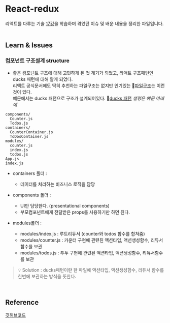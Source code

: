 # React-redux

리액트를 다루는 기술 [17강](https://thebook.io/080203/ch17/)을 학습하며 겪었던 이슈 및 배운 내용을 정리한 파일입니다.<br/><br/>

## Learn & Issues
### 컴포넌트 구조설계 structure
- 좋은 컴포넌트 구조에 대해 고민하게 된 첫 계기가 되었고, 리액트 구조패턴인 ducks 패턴에 대해 알게 되었다.<br/>
리액트 공식문서에도 딱히 추천하는 파일구조는 없지만 인기있는 🔗[파일구조](https://ko.reactjs.org/docs/faq-structure.html)는 이런것이 있다.<br/>
예문에서는 ducks 패턴으로 구조가 설계되어있다. 🔗[ducks 패턴](https://github.com/sukyoungshin/TIL/blob/main/REACT/05_reactRedux.md) *설명은 예문 아래에*

```
components/
  Counter.js
  Todos.js
containers/
  CounterContainer.js
  ToDosContainer.js
modules/
  counter.js
  index.js
  todos.js
App.js
index.js
```

- containers 폴더 :
  - 데이터를 처리하는 비즈니스 로직을 담당<br/>

- components 폴더 :
  - UI만 담당한다. (presentational components)
  - 부모컴포넌트에게 전달받은 props를 사용하기만 하면 된다.

- modules폴더 :
  - modules/index.js : 루트리듀서 (counter와 todos 함수를 합쳐줌)
  - modules/counter.js : 카운터 구현에 관련된 액션타입, 액션생성함수, 리듀서함수를 보관
  - modules/todos.js : 투두 구현에 관련된 액션타입, 액션생성함수, 리듀서함수를 보관


> 💡 Solution : ducks패턴이란 한 파일에 액션타입, 액션생성함수, 리듀서 함수를 한번에 보관하는 방식을 뜻한다. 

<br/>

## Reference
[깃허브코드](https://github.com/sukyoungshin/reactJS/tree/master/react-redux-velopert)
